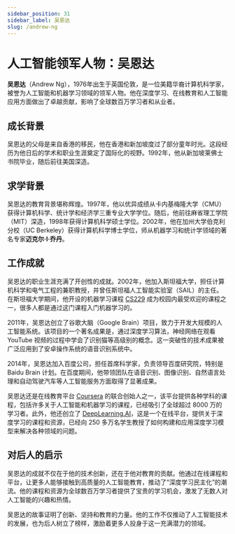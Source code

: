 ```yaml
---
sidebar_position: 31
sidebar_label: 吴恩达
slug: /andrew-ng
---
```


# 人工智能领军人物：吴恩达

**吴恩达**（Andrew Ng），1976年出生于英国伦敦，是一位美籍华裔计算机科学家，被誉为人工智能和机器学习领域的领军人物。他在深度学习、在线教育和人工智能应用方面做出了卓越贡献，影响了全球数百万学习者和从业者。

## 成长背景

吴恩达的父母是来自香港的移民，他在香港和新加坡度过了部分童年时光。这段经历为他日后的学术和职业生涯奠定了国际化的视野。1992年，他从新加坡莱佛士书院毕业，随后前往美国深造。

## 求学背景

吴恩达的教育背景堪称辉煌。1997年，他以优异成绩从卡内基梅隆大学（CMU）获得计算机科学、统计学和经济学三重专业大学学位。随后，他前往麻省理工学院（MIT）深造，1998年获得计算机科学硕士学位。2002年，他在加州大学伯克利分校（UC Berkeley）获得计算机科学博士学位，师从机器学习和统计学领域的著名专家**迈克尔·I·乔丹**。

## 工作成就

吴恩达的职业生涯充满了开创性的成就。2002年，他加入斯坦福大学，担任计算机科学和电气工程的兼职教授，并曾任斯坦福人工智能实验室（SAIL）的主任。在斯坦福大学期间，他开设的机器学习课程 [CS229](https://cs229.stanford.edu) 成为校园内最受欢迎的课程之一，很多人都是通过这门课程入门机器学习的。

2011年，吴恩达创立了谷歌大脑（Google Brain）项目，致力于开发大规模的人工智能系统。该项目的一个著名成果是，通过深度学习算法，神经网络在观看 YouTube 视频的过程中学会了识别猫等高级别的概念。这一突破性的技术成果被广泛应用到了安卓操作系统的语音识别系统中。

2014年，吴恩达加入百度公司，担任首席科学家，负责领导百度研究院，特别是 Baidu Brain 计划。在百度期间，他带领团队在语音识别、图像识别、自然语言处理和自动驾驶汽车等人工智能服务方面取得了显著成果。

吴恩达还是在线教育平台 [Coursera](https://www.coursera.org) 的联合创始人之一，该平台提供各种学科的课程，包括许多关于人工智能和机器学习的课程，已经吸引了全球超过 8000 万的学习者。此外，他还创立了 [DeepLearning.AI](https://www.deeplearning.ai)，这是一个在线平台，提供关于深度学习的课程和资源，已经向 250 多万名学生教授了如何构建和应用深度学习模型来解决各种领域的问题。

## 对后人的启示

吴恩达的成就不仅在于他的技术创新，还在于他对教育的贡献。他通过在线课程和平台，让更多人能够接触到高质量的人工智能教育，推动了“深度学习民主化”的潮流。他的课程和资源为全球数百万学习者提供了宝贵的学习机会，激发了无数人对人工智能的兴趣和热情。

吴恩达的故事证明了创新、坚持和教育的力量。他的工作不仅推动了人工智能技术的发展，也为后人树立了榜样，激励着更多人投身于这一充满潜力的领域。

